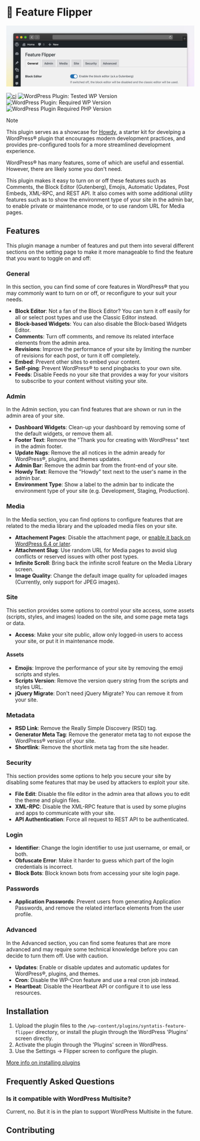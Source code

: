 # 🚥 Feature Flipper

![Banner](.wporg/banner-1544x500.png)

[![ci](https://github.com/syntatis/wp-feature-flipper/actions/workflows/ci.yml/badge.svg)](https://github.com/syntatis/wp-feature-flipper/actions/workflows/ci.yml) ![WordPress Plugin: Tested WP Version](https://img.shields.io/wordpress/plugin/tested/syntatis-feature-flipper) ![WordPress Plugin: Required WP Version](https://img.shields.io/wordpress/plugin/wp-version/syntatis-feature-flipper) ![WordPress Plugin Required PHP Version](https://img.shields.io/wordpress/plugin/required-php/syntatis-feature-flipper) 

> [!NOTE]  
> This plugin serves as a showcase for [Howdy](https://github.com/syntatis/howdy), a starter kit for develping a WordPress® plugin that encourages modern development practices, and provides pre-configured tools for a more streamlined development experience.

WordPress® has many features, some of which are useful and essential. However, there are likely some you don't need.

This plugin makes it easy to turn on or off these features such as Comments, the Block Editor (Gutenberg), Emojis, Automatic Updates, Post Embeds, XML-RPC, and REST API. It also comes with some additional utility features such as to show the environment type of your site in the admin bar, to enable private or maintenance mode, or to use random URL for Media pages.

## Features

This plugin manage a number of features and put them into several different sections on the setting page to make it more manageable to find the feature that you want to toggle on and off:

### General

In this section, you can find some of core features in WordPress® that you may commonly want to turn on or off, or reconfigure to your suit your needs.

* **Block Editor**: Not a fan of the Block Editor? You can turn it off easily for all or select post types and use the Classic Editor instead.
* **Block-based Widgets**: You can also disable the Block-based Widgets Editor.
* **Comments**: Turn off comments, and remove its related interface elements from the admin area.
* **Revisions**: Improve the performance of your site by limiting the number of revisions for each post, or turn it off completely.
* **Embed**: Prevent other sites to embed your content.
* **Self-ping**: Prevent WordPress® to send pingbacks to your own site.
* **Feeds**: Disable Feeds no your site that provides a way for your visitors to subscribe to your content without visiting your site.

### Admin

In the Admin section, you can find features that are shown or run in the admin area of your site.

* **Dashboard Widgets**: Clean-up your dashboard by removing some of the default widgets, or remove them all.
* **Footer Text**: Remove the "Thank you for creating with WordPress" text in the admin footer.
* **Update Nags**: Remove the all notices in the admin aready for WordPress®, plugins, and themes updates.
* **Admin Bar**: Remove the admin bar from the front-end of your site.
* **Howdy Text**: Remove the "Howdy" text next to the user's name in the admin bar.
* **Environment Type**: Show a label to the admin bar to indicate the environment type of your site (e.g. Development, Staging, Production).

### Media

In the Media section, you can find options to configure features that are related to the media library and the uploaded media files on your site.

* **Attachement Pages**: Disable the attachment page, or [enable it back on WordPress 6.4 or later](https://make.wordpress.org/core/2023/10/16/changes-to-attachment-pages/).
* **Attachment Slug**: Use random URL for Media pages to avoid slug conflicts or reserved issues with other post types.
* **Infinite Scroll**: Bring back the infinite scroll feature on the Media Library screen.
* **Image Quality**: Change the default image quality for uploaded images (Currently, only support for JPEG images).

### Site

This section provides some options to control your site access, some assets (scripts, styles, and images) loaded on the site, and some page meta tags or data.

* **Access**: Make your site public, allow only logged-in users to access your site, or put it in maintenance mode.

#### Assets

* **Emojis**: Improve the performance of your site by removing the emoji scripts and styles.
* **Scripts Version**: Remove the version query string from the scripts and styles URL.
* **jQuery Migrate**: Don't need jQuery Migrate? You can remove it from your site.

### Metadata

* **RSD Link**: Remove the Really Simple Discovery (RSD) tag.
* **Generator Meta Tag**: Remove the generator meta tag to not expose the WordPress® version of your site.
* **Shortlink**: Remove the shortlink meta tag from the site header.

### Security

This section provides some options to help you secure your site by disabling some features that may be used by attackers to exploit your site.

* **File Edit**: Disable the file editor in the admin area that allows you to edit the theme and plugin files.
* **XML-RPC**: Disable the XML-RPC feature that is used by some plugins and apps to communicate with your site.
* **API Authentication**: Force all request to REST API to be authenticated.

### Login

* **Identifier**: Change the login identifier to use just username, or email, or both.
* **Obfuscate Error**: Make it harder to guess which part of the login credentials is incorrect.
* **Block Bots**: Block known bots from accessing your site login page.

### Passwords

* **Application Passwords**: Prevent users from generating Application Passwords, and remove the related interface elements from the user profile.

### Advanced

In the Advanced section, you can find some features that are more advanced and may require some technical knowledge before you can decide to turn them off. Use with caution.

* **Updates**: Enable or disable updates and automatic updates for WordPress®, plugins, and themes.
* **Cron**: Disable the WP-Cron feature and use a real cron job instead.
* **Heartbeat**: Disable the Heartbeat API or configure it to use less resources.

## Installation

1. Upload the plugin files to the `/wp-content/plugins/syntatis-feature-flipper` directory, or install the plugin through the WordPress 'Plugins' screen directly.
2. Activate the plugin through the 'Plugins' screen in WordPress.
3. Use the Settings -> Flipper screen to configure the plugin.

[More info on installing plugins](https://wordpress.org/documentation/article/manage-plugins/#installing-plugins)

## Frequently Asked Questions

### Is it compatible with WordPress Multisite?

Current, no. But it is in the plan to support WordPress Multisite in the future.

## Contributing
